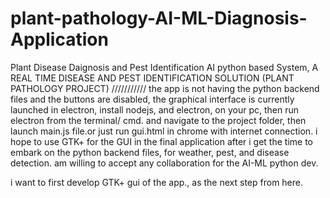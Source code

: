# plant-pathology-AI-ML-Diagnosis-Application
Plant Disease Daignosis and Pest Identification AI python based System,
A REAL TIME DISEASE AND PEST IDENTIFICATION SOLUTION (PLANT PATHOLOGY PROJECT)
///////////
the app is not having the python backend files and the buttons are disabled,
the graphical interface is currently launched in electron, install nodejs, and electron, on your pc,
then run electron from the terminal/ cmd. and navigate to the project folder, then launch main.js file.or just run gui.html in chrome with internet connection.
i hope to use GTK+ for the GUI in the final application after i get the time to embark on the python backend files,
for weather, pest, and disease detection. am willing to accept any collaboration for the AI-ML python dev.

i want to first develop GTK+ gui of the app., as the next step from here.
